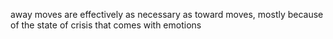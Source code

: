 
away moves are effectively as necessary as toward moves, mostly because of the state of crisis that comes with emotions
